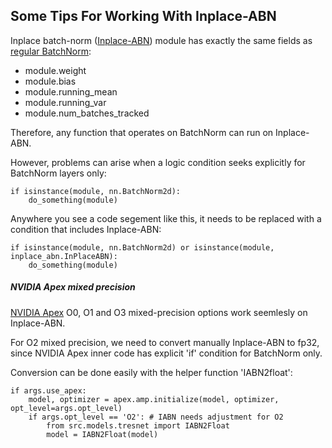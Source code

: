 ## Some Tips For Working With Inplace-ABN

Inplace batch-norm 
([Inplace-ABN](https://github.com/mapillary/inplace_abn)) module has
exactly the same fields as
[regular BatchNorm](https://github.com/pytorch/pytorch/blob/master/torch/nn/modules/batchnorm.py):
* module.weight
* module.bias
* module.running_mean
* module.running_var
* module.num_batches_tracked

Therefore, any function that operates on BatchNorm can run on
Inplace-ABN.

However, problems can arise when a logic condition seeks explicitly for
BatchNorm layers only:
```
if isinstance(module, nn.BatchNorm2d): 
    do_something(module)
```

Anywhere you see a code segement like this, it needs to be replaced with
a condition that includes Inplace-ABN:
```
if isinstance(module, nn.BatchNorm2d) or isinstance(module, inplace_abn.InPlaceABN): 
    do_something(module)
```

##### NVIDIA Apex mixed precision
[NVIDIA Apex](https://github.com/NVIDIA/apex) O0, O1 and O3
mixed-precision options work seemlesly on Inplace-ABN. 

For O2 mixed precision, we need to convert manually Inplace-ABN to fp32,
since NVIDIA Apex inner code has explicit 'if' condition for BatchNorm
only. 

Conversion can be done easily with the helper function
'IABN2float':
```
if args.use_apex: 
    model, optimizer = apex.amp.initialize(model, optimizer, opt_level=args.opt_level) 
    if args.opt_level == 'O2': # IABN needs adjustment for O2 
        from src.models.tresnet import IABN2Float
        model = IABN2Float(model)
```